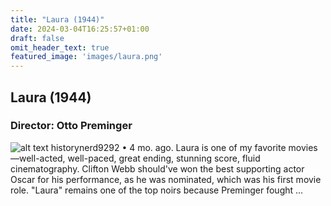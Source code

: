 ```yaml
---
title: "Laura (1944)"
date: 2024-03-04T16:25:57+01:00
draft: false
omit_header_text: true
featured_image: 'images/laura.png'
---
```


## Laura (1944)
### Director: Otto Preminger
![alt text](https://core-cms.bfi.org.uk/sites/default/files/styles/responsive/public/2021-02/laura-1944-dana-andrews-gene-tierney-next-to-fireplace-with-enormous-painting-on-top.jpg/1440x0/laura-1944-dana-andrews-gene-tierney-next-to-fireplace-with-enormous-painting-on-top.jpg "Laura (1944)")
historynerd9292 • 4 mo. ago. Laura is one of my favorite movies—well-acted, well-paced, great ending, stunning score, fluid cinematography. Clifton Webb should've won the best supporting actor Oscar for his performance, as he was nominated, which was his first movie role. "Laura" remains one of the top noirs because Preminger fought ...
